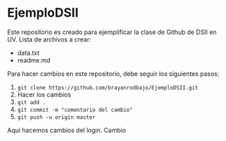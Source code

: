# EjemploDSII
Este repositorio es creado para ejemplificar la clase de Github de DSII en UV.
Lista de archivos a crear:
- data.txt
- readme.md

Para hacer cambios en este repositorio, debe seguir los siguientes pasos:
1. ```git clone https://github.com/brayanrodbajo/EjemploDSII.git```
2. Hacer los cambios
3. ```git add .```
4. ```git commit -m "comentario del cambio"```
5. ```git push -u origin master```

Aquí hacemos cambios del login.
Cambio
